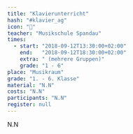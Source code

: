 ```yaml
---
title: "Klavierunterricht"
hash: "#klavier_ag"
icon: "🎹"
teacher: "Musikschule Spandau"
times:
  - start: "2018-09-12T13:30:00+02:00"
    end:   "2018-09-12T18:30:00+02:00"
    extra: " (mehrere Gruppen)"
    grade: "1 - 6"
place: "Musikraum"
grade: "1. - 6. Klasse"
material: "N.N"
costs: "N.N"
participants: "N.N"
register: null
---
```

N.N
